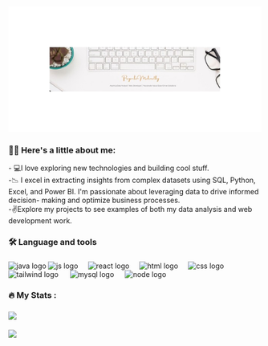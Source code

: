 <div align="center">
  <img height="250" width="900" src="https://github.com/priyankamaharathy/priyankamaharathy/blob/main/github-header-image.png"  />
</div>


<h3 align="left">👩‍💻 Here's a little about me:</h3>


<p align="left">- 💻I love exploring new technologies and building cool stuff.<br>
-📉 I excel in extracting insights from complex datasets using SQL, Python, Excel, and Power BI. I'm passionate about leveraging data to drive informed decision- 
    making and optimize business processes.<br>-✌️Explore my projects to see examples of both my data analysis and web development work.</p>
   
###

<h3 align="left">🛠 Language and tools</h3>

###

<div align="left">
  <img src="https://cdn.jsdelivr.net/gh/devicons/devicon@latest/icons/java/java-original-wordmark.svg" height="50" alt="java logo"  />
  <img src="https://cdn.jsdelivr.net/gh/devicons/devicon@latest/icons/javascript/javascript-original.svg" height="40" alt="js logo"  />
  <img width="12" />
  <img src="https://cdn.jsdelivr.net/gh/devicons/devicon@latest/icons/react/react-original-wordmark.svg" height="40" alt="react logo"  />
  <img width="12" />
  <img src="https://cdn.jsdelivr.net/gh/devicons/devicon@latest/icons/html5/html5-plain-wordmark.svg" height="40" alt="html logo"  />
  <img width="12" />
  <img src="https://cdn.jsdelivr.net/gh/devicons/devicon@latest/icons/css3/css3-plain-wordmark.svg" height="40" alt="css logo"  />
  <img width="15" />
  <img src="https://devicon-website.vercel.app/api/tailwindcss/original-wordmark.svg?color=%233A7C91" height="80" alt="tailwind logo"  />
  <img width="15" />
  <img src="https://cdn.jsdelivr.net/gh/devicons/devicon@latest/icons/mysql/mysql-original-wordmark.svg" height="40" alt="mysql logo"  />
  <img width="14" />
  <img src="https://cdn.jsdelivr.net/gh/devicons/devicon@latest/icons/nodejs/nodejs-original-wordmark.svg" height="40" alt="node logo"  />
</div>

###

<h3 align="left">🔥   My Stats :</h3>

###
![](https://github-readme-streak-stats.herokuapp.com/?user=priyankamaharathy&theme=dark&hide_border=false)<br/><br/>
![](https://github-readme-stats.vercel.app/api/top-langs/?username=priyankamaharathy&theme=dark&hide_border=false&include_all_commits=false&count_private=false&layout=compact)<br/><br/>

###
